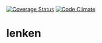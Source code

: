 [![Coverage Status](https://coveralls.io/repos/github/andela/lenken/badge.svg?t=0GlA6W)](https://coveralls.io/github/andela/lenken)
[![Code Climate](https://codeclimate.com/repos/58aaff583de51e3db2001f76/badges/5b62c4058b728e58f3a5/gpa.svg)](https://codeclimate.com/repos/58aaff583de51e3db2001f76/feed)

# lenken

